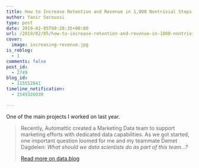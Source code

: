 ```yaml
---
title: How to Increase Retention and Revenue in 1,000 Nontrivial Steps
author: Yanir Seroussi
type: post
date: 2019-02-05T00:20:35+00:00
url: /2019/02/05/how-to-increase-retention-and-revenue-in-1000-nontrivial-steps/
cover:
  image: increasing-revenue.jpg
is_reblog:
  - 1
comments: false
post_id:
  - 2749
blog_id:
  - 115552841
timeline_notification:
  - 1549326039

---
```

One of the main projects I worked on last year.

> Recently, Automattic created a Marketing Data team to support marketing efforts with dedicated data capabilities. As we got started, one important question loomed for me and my teammate Demet Dagdelen: _What should we data scientists do as part of this team...?_
>
> <p class="reblog-read-more">
>   <a href="https://data.blog/2019/01/15/how-to-increase-retention-and-revenue-in-1000-nontrivial-steps/" target="_blank" rel="noopener">Read more on data.blog</a>
> </p>
